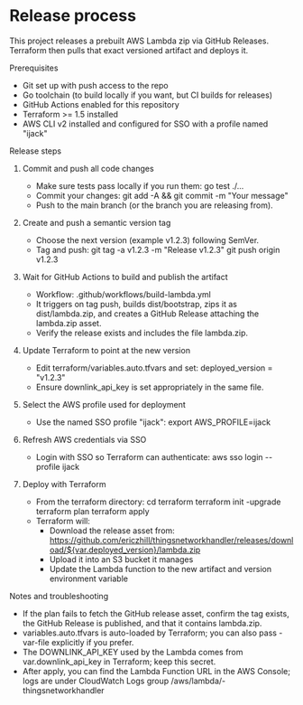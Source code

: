 # Release process

This project releases a prebuilt AWS Lambda zip via GitHub Releases. Terraform then pulls that exact versioned artifact and deploys it.

Prerequisites
- Git set up with push access to the repo
- Go toolchain (to build locally if you want, but CI builds for releases)
- GitHub Actions enabled for this repository
- Terraform >= 1.5 installed
- AWS CLI v2 installed and configured for SSO with a profile named "ijack"

Release steps
1. Commit and push all code changes
   - Make sure tests pass locally if you run them: go test ./...
   - Commit your changes: git add -A && git commit -m "Your message"
   - Push to the main branch (or the branch you are releasing from).

2. Create and push a semantic version tag
   - Choose the next version (example v1.2.3) following SemVer.
   - Tag and push:
     git tag -a v1.2.3 -m "Release v1.2.3"
     git push origin v1.2.3

3. Wait for GitHub Actions to build and publish the artifact
   - Workflow: .github/workflows/build-lambda.yml
   - It triggers on tag push, builds dist/bootstrap, zips it as dist/lambda.zip, and creates a GitHub Release attaching the lambda.zip asset.
   - Verify the release exists and includes the file lambda.zip.

4. Update Terraform to point at the new version
   - Edit terraform/variables.auto.tfvars and set:
     deployed_version = "v1.2.3"
   - Ensure downlink_api_key is set appropriately in the same file.

5. Select the AWS profile used for deployment
   - Use the named SSO profile "ijack":
     export AWS_PROFILE=ijack

6. Refresh AWS credentials via SSO
   - Login with SSO so Terraform can authenticate:
     aws sso login --profile ijack

7. Deploy with Terraform
   - From the terraform directory:
     cd terraform
     terraform init -upgrade
     terraform plan
     terraform apply
   - Terraform will:
     - Download the release asset from:
       https://github.com/ericzhill/thingsnetworkhandler/releases/download/${var.deployed_version}/lambda.zip
     - Upload it into an S3 bucket it manages
     - Update the Lambda function to the new artifact and version environment variable

Notes and troubleshooting
- If the plan fails to fetch the GitHub release asset, confirm the tag exists, the GitHub Release is published, and that it contains lambda.zip.
- variables.auto.tfvars is auto-loaded by Terraform; you can also pass -var-file explicitly if you prefer.
- The DOWNLINK_API_KEY used by the Lambda comes from var.downlink_api_key in Terraform; keep this secret.
- After apply, you can find the Lambda Function URL in the AWS Console; logs are under CloudWatch Logs group /aws/lambda/<random>-thingsnetworkhandler
